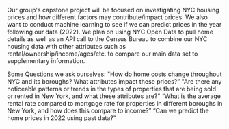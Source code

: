 Our group's capstone project will be focused on investigating NYC housing prices and how different factors may contribute/impact prices. We also want to conduct machine learning to see if we can predict prices in the year following our data (2022). We plan on using NYC Open Data to pull home details as well as an API call to the Census Bureau to combine our NYC housing data with other attributes such as rental/ownership/income/ages/etc. to compare our main data set to supplementary information.

Some Questions we ask ourselves:
"How do home costs change throughout NYC and its boroughs? What attributes impact these prices?”
"Are there any noticeable patterns or trends in the types of properties that are being sold or rented in New York, and what these attributes are?"
“What is the average rental rate compared to mortgage rate for properties in different boroughs in New York, and how does this compare to income?”
“Can we predict the home prices in 2022 using past data?”
